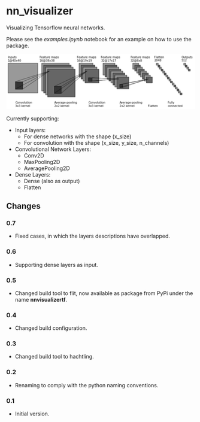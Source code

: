 # nn_visualizer
Visualizing Tensorflow neural networks.

Please see the *examples.ipynb* notebook for an example on how to use the package.

![example_output1.png](https://raw.githubusercontent.com/akdd11/nn_visualizer/main/doc/figures/example_output1.png)

Currently supporting:
* Input layers:
  * For dense networks with the shape (x_size)
  * For convolution with the shape (x_size, y_size, n_channels)
* Convolutional Network Layers:
  * Conv2D
  * MaxPooling2D
  * AveragePooling2D
* Dense Layers:
  * Dense (also as output)
  * Flatten

## Changes

### 0.7
* Fixed cases, in which the layers descriptions have overlapped.

### 0.6
* Supporting dense layers as input.

### 0.5
* Changed build tool to flit, now available as package from PyPi under the name **nnvisualizertf**.

### 0.4
* Changed build configuration.

### 0.3
* Changed build tool to hachtling.

### 0.2
* Renaming to comply with the python naming conventions.

### 0.1
* Initial version.
